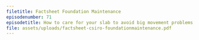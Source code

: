 ```yaml
---
filetitle: Factsheet Foundation Maintenance
episodenumber: 71
episodetitle: How to care for your slab to avoid big movement problems
file: assets/uploads/factsheet-csiro-foundationmaintenance.pdf
---
```

